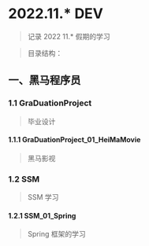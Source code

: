 # 2022.11.* DEV

> 记录 2022 11.* 假期的学习

> 目录结构：

## 一、黑马程序员

### 1.1 GraDuationProject 

> 毕业设计

#### 1.1.1 GraDuationProject_01_HeiMaMovie

> 黑马影视

### 1.2 SSM 

> SSM 学习

#### 1.2.1 SSM_01_Spring

> Spring 框架的学习
